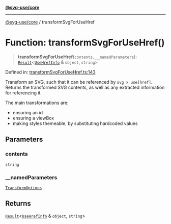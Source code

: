 [**@svg-use/core**](../README.md)

---

[@svg-use/core](../README.md) / transformSvgForUseHref

# Function: transformSvgForUseHref()

> **transformSvgForUseHref**(`contents`, `__namedParameters`):
> [`Result`](../type-aliases/Result.md)\<[`UseHrefInfo`](../type-aliases/UseHrefInfo.md)
> & `object`, `string`\>

Defined in:
[transformSvgForUseHref.ts:143](https://github.com/fpapado/svg-use/blob/main/packages/core/src/transformSvgForUseHref.ts#L143)

Transform an SVG, such that it can be referenced by `svg > use[href]`. Returns
the transformed SVG contents, as well as any extracted information for
referencing it.

The main transformations are:

- ensuring an id
- ensuring a viewBox
- making styles themeable, by substituting hardcoded values

## Parameters

### contents

`string`

### \_\_namedParameters

[`TransformOptions`](../type-aliases/TransformOptions.md)

## Returns

[`Result`](../type-aliases/Result.md)\<[`UseHrefInfo`](../type-aliases/UseHrefInfo.md)
& `object`, `string`\>
